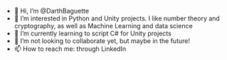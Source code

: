- 👋 Hi, I’m @DarthBaguette
- 👀 I’m interested in Python and Unity projects. I like number theory and cryptography, as well as Machine Learning and data science
- 🌱 I’m currently learning to script C# for Unity projects
- 💞️ I’m not looking to collaborate yet, but maybe in the future!
- 📫 How to reach me: through LinkedIn

<!---
DarthBaguette/DarthBaguette is a ✨ special ✨ repository because its `README.md` (this file) appears on your GitHub profile.
You can click the Preview link to take a look at your changes.
--->
